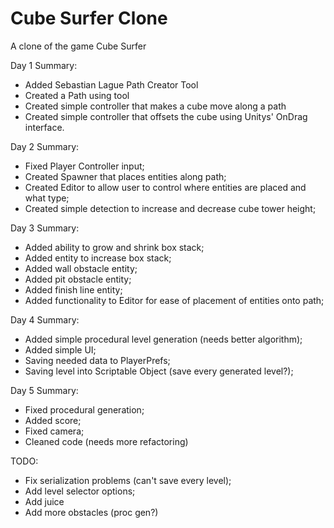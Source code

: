 # Cube Surfer Clone
 A clone of the game Cube Surfer
 
Day 1 Summary:
- Added Sebastian Lague Path Creator Tool
- Created a Path using tool
- Created simple controller that makes a cube move along a path
- Created simple controller that offsets the cube using Unitys' OnDrag interface. 

Day 2 Summary:
- Fixed Player Controller input;
- Created Spawner that places entities along path;
- Created Editor to allow user to control where entities are placed and what type;
- Created simple detection to increase and decrease cube tower height;

Day 3 Summary:
- Added ability to grow and shrink box stack;
- Added entity to increase box stack;
- Added wall obstacle entity;
- Added pit obstacle entity;
- Added finish line entity;
- Added functionality to Editor for ease of placement of entities onto path;

Day 4 Summary:
- Added simple procedural level generation (needs better algorithm);
- Added simple UI;
- Saving needed data to PlayerPrefs;
- Saving level into Scriptable Object (save every generated level?);

Day 5 Summary:
- Fixed procedural generation;
- Added score;
- Fixed camera;
- Cleaned code (needs more refactoring)

TODO:
- Fix serialization problems (can't save every level);
- Add level selector options;
- Add juice
- Add more obstacles (proc gen?)
